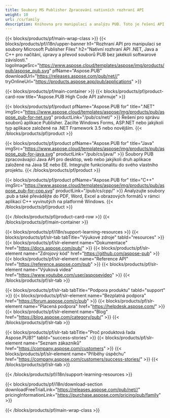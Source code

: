 ```yaml
---
title: Soubory MS Publisher Zpracování nativních rozhraní API
weight: 10
url: /cs/family
description: Knihovna pro manipulaci a analýzu PUB. Toto je řešení API pro načítání, úpravy, vykreslování a převod souborů vydavatele MS do souborů PDF na jakékoli platformě.
---
```


{{< blocks/products/pf/main-wrap-class >}}
{{< blocks/products/pf/i18n/upper-banner h1="Rozhraní API pro manipulaci se soubory Microsoft Publisher Files" h2="Nativní rozhraní API .NET, Java a C++ pro načítání, úpravy a převod souborů PUB bez jakékoli softwarové závislosti." logoImageSrc="https://www.aspose.cloud/templates/aspose/img/products/pub/aspose_pub.svg" pfName="Aspose.PUB" downloadUrl="https://releases.aspose.com/pub/net//" tryOnlineUrl="https://products.aspose.app/pub/applications" >}}

{{< blocks/products/pf/main-container >}}
{{< blocks/products/pf/product-card-row title="Aspose.PUB High Code API zahrnuje" >}}

{{< blocks/products/pf/product pfName="Aspose.PUB for" title=".NET" imgSrc="https://www.aspose.cloud/templates/aspose/img/products/pub/aspose_pub-for-net.svg" productLink="/pub/cs/net/" >}}
Řešení pro správu souborů aplikace Publisher. Zacilte Windows Forms, ASP.NET nebo jakýkoli typ aplikace založené na .NET Framework 3.5 nebo novějším.
{{< /blocks/products/pf/product >}}

{{< blocks/products/pf/product pfName="Aspose.PUB for" title="Java" imgSrc="https://www.aspose.cloud/templates/aspose/img/products/pub/aspose_pub-for-java.svg" productLink="/pub/cs/java/" >}}
Soubory PUB zpracovávající Java API pro desktop, web nebo jakýkoli druh aplikace založené na Java SE nebo EE. Integrujte funkcionalitu do svého vlastního projektu.
{{< /blocks/products/pf/product >}}

{{< blocks/products/pf/product pfName="Aspose.PUB for" title="C++" imgSrc="https://www.aspose.cloud/templates/aspose/img/products/pub/aspose_pub-for-cpp.svg" productLink="/pub/cs/cpp/" >}}
Analyzujte soubory .pub a také převádějte do PDF, Word, Excel a obrazových formátů v rámci aplikací C++ vyvinutých na platformě Windows.
{{< /blocks/products/pf/product >}}

{{< /blocks/products/pf/product-card-row >}}
{{< /blocks/products/pf/main-container >}}

{{< blocks/products/pf/i18n/support-learning-resources >}}
{{< blocks/products/pf/slr-tab tabTitle="Výukové zdroje" tabId="resources" >}}
{{< blocks/products/pf/slr-element name="Dokumentace" href="https://docs.aspose.com/pub/" >}}
{{< blocks/products/pf/slr-element name="Zdrojový kód" href="https://github.com/aspose-pub" >}}
{{< blocks/products/pf/slr-element name="Reference API" href="https://reference.aspose.com/pub" >}}
{{< blocks/products/pf/slr-element name="Výuková videa" href="https://www.youtube.com/user/asposevideo" >}}
{{< /blocks/products/pf/slr-tab >}}

{{< blocks/products/pf/slr-tab tabTitle="Podpora produktu" tabId="support" >}}
{{< blocks/products/pf/slr-element name="Bezplatná podpora" href="https://forum.aspose.com/c/pub" >}}
{{< blocks/products/pf/slr-element name="Placená podpora" href="https://helpdesk.aspose.com/" >}}
{{< blocks/products/pf/slr-element name="Blog" href="https://blog.aspose.com/category/pub/" >}}
{{< /blocks/products/pf/slr-tab >}}

{{< blocks/products/pf/slr-tab tabTitle="Proč produktová řada Aspose.PUB?" tabId="success-stories" >}}
{{< blocks/products/pf/slr-element name="Seznam zákazníků" href="https://company.aspose.com/customers" >}}
{{< blocks/products/pf/slr-element name="Příběhy úspěchu" href="https://company.aspose.com/customers/success-stories/" >}}
{{< /blocks/products/pf/slr-tab >}}

{{< /blocks/products/pf/i18n/support-learning-resources >}}

{{< blocks/products/pf/i18n/download-section downloadFreeTrialLink="https://releases.aspose.com/pub/net//" pricingInformationLink="https://purchase.aspose.com/pricing/pub/family" >}}

{{< /blocks/products/pf/main-wrap-class >}}
